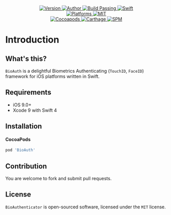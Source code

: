
<p align="center">
  <!-- <img src="https://ooo.0o0.ooo/2017/04/23/58fc5b40945aa.png" alt="BioAuth"> -->
  <br/><a href="https://cocoapods.org/pods/BioAuth">
  <img alt="Version" src="https://img.shields.io/badge/version-1.0.0-brightgreen.svg">
  <img alt="Author" src="https://img.shields.io/badge/author-Meniny-blue.svg">
  <img alt="Build Passing" src="https://img.shields.io/badge/build-passing-brightgreen.svg">
  <img alt="Swift" src="https://img.shields.io/badge/swift-4.0%2B-orange.svg">
  <br/>
  <img alt="Platforms" src="https://img.shields.io/badge/platform-iOS-lightgrey.svg">
  <img alt="MIT" src="https://img.shields.io/badge/license-MIT-blue.svg">
  <br/>
  <img alt="Cocoapods" src="https://img.shields.io/badge/cocoapods-compatible-brightgreen.svg">
  <img alt="Carthage" src="https://img.shields.io/badge/carthage-working%20on-red.svg">
  <img alt="SPM" src="https://img.shields.io/badge/swift%20package%20manager-working%20on-red.svg">
  </a>
</p>

# Introduction

## What's this?

`BioAuth` is a delightful Biometrics Authenticating (`TouchID`, `FaceID`) framework for iOS platforms written in Swift.

## Requirements

* iOS 9.0+
* Xcode 9 with Swift 4

## Installation

#### CocoaPods

```ruby
pod 'BioAuth'
```

## Contribution

You are welcome to fork and submit pull requests.

## License

`BioAuthenticator` is open-sourced software, licensed under the `MIT` license.
